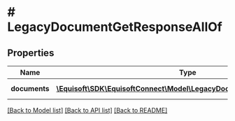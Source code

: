 # # LegacyDocumentGetResponseAllOf

## Properties

Name | Type | Description | Notes
------------ | ------------- | ------------- | -------------
**documents** | [**\Equisoft\SDK\EquisoftConnect\Model\LegacyDocumentDocumentGetItem[]**](LegacyDocumentDocumentGetItem.md) | Array of documents. | [optional]

[[Back to Model list]](../../README.md#models) [[Back to API list]](../../README.md#endpoints) [[Back to README]](../../README.md)
